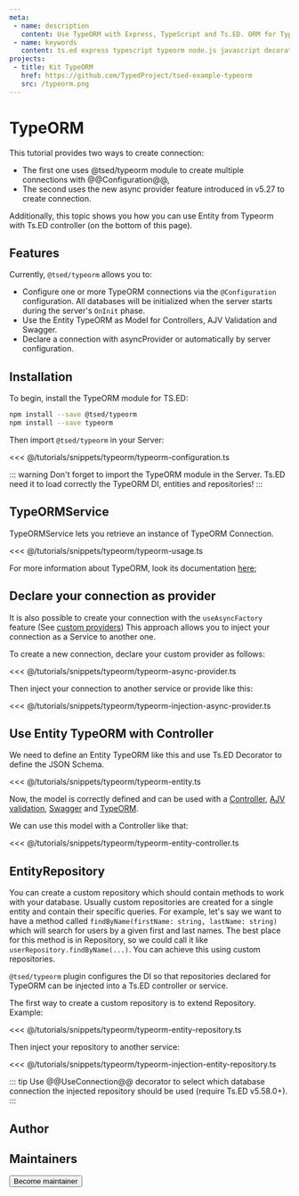 ```yaml
---
meta:
 - name: description
   content: Use TypeORM with Express, TypeScript and Ts.ED. ORM for TypeScript and JavaScript (ES7, ES6, ES5). Supports MySQL, PostgreSQL, MariaDB, SQLite, MS SQL Server, Oracle, WebSQL databases. Works in NodeJS, Browser, Ionic, Cordova and Electron platforms.
 - name: keywords
   content: ts.ed express typescript typeorm node.js javascript decorators
projects:   
 - title: Kit TypeORM
   href: https://github.com/TypedProject/tsed-example-typeorm
   src: /typeorm.png
---
```

# TypeORM <Badge text="Contributors are welcome" />

<Banner src="https://github.com/typeorm/typeorm/raw/master/resources/logo_big.png" href="https://typeorm.io/" height="200" />

This tutorial provides two ways to create connection:

- The first one uses @tsed/typeorm module to create multiple connections with @@Configuration@@,
- The second uses the new async provider feature introduced in v5.27 to create connection.

Additionally, this topic shows you how you can use Entity from Typeorm with Ts.ED controller (on the bottom of this page).

<Projects type="projects"/>

## Features

Currently, `@tsed/typeorm` allows you to:

- Configure one or more TypeORM connections via the `@Configuration` configuration. All databases will be initialized when the server starts during the server's `OnInit` phase.
- Use the Entity TypeORM as Model for Controllers, AJV Validation and Swagger.
- Declare a connection with asyncProvider or automatically by server configuration.

## Installation

To begin, install the TypeORM module for TS.ED:
```bash
npm install --save @tsed/typeorm
npm install --save typeorm
```

Then import `@tsed/typeorm` in your Server:

<<< @/tutorials/snippets/typeorm/typeorm-configuration.ts

::: warning
Don't forget to import the TypeORM module in the Server. Ts.ED need it to load correctly the TypeORM DI, entities and repositories!
:::

## TypeORMService

TypeORMService lets you retrieve an instance of TypeORM Connection.

<<< @/tutorials/snippets/typeorm/typeorm-usage.ts

For more information about TypeORM, look its documentation [here](https://github.com/typeorm/typeorm);

## Declare your connection as provider

It is also possible to create your connection with the `useAsyncFactory` feature (See [custom providers](/docs/custom-provider.md))
This approach allows you to inject your connection as a Service to another one.

To create a new connection, declare your custom provider as follows:

<<< @/tutorials/snippets/typeorm/typeorm-async-provider.ts

Then inject your connection to another service or provide like this:

<<< @/tutorials/snippets/typeorm/typeorm-injection-async-provider.ts

## Use Entity TypeORM with Controller

We need to define an Entity TypeORM like this and use Ts.ED Decorator to define the JSON Schema.

<<< @/tutorials/snippets/typeorm/typeorm-entity.ts

Now, the model is correctly defined and can be used with a [Controller](/docs/controllers.md), [AJV validation](/tutorials/ajv.md),
[Swagger](/tutorials/swagger.md) and [TypeORM](https://github.com/typeorm/typeorm).

We can use this model with a Controller like that:

<<< @/tutorials/snippets/typeorm/typeorm-entity-controller.ts

## EntityRepository

You can create a custom repository which should contain methods to work with your database. 
Usually custom repositories are created for a single entity and contain their specific queries.
For example, let's say we want to have a method called `findByName(firstName: string, lastName: string)` which will search for users by a given first and last names. 
The best place for this method is in Repository, so we could call it like `userRepository.findByName(...)`. 
You can achieve this using custom repositories.

`@tsed/typeorm` plugin configures the DI so that repositories declared for TypeORM can be injected into a Ts.ED controller or service.

The first way to create a custom repository is to extend Repository. Example:

<<< @/tutorials/snippets/typeorm/typeorm-entity-repository.ts

Then inject your repository to another service:

<<< @/tutorials/snippets/typeorm/typeorm-injection-entity-repository.ts

::: tip
Use @@UseConnection@@ decorator to select which database connection the injected repository should be used (require Ts.ED v5.58.0+).
:::

## Author 

<GithubContributors :users="['Romakita']"/>

## Maintainers <Badge text="Help wanted" />

<GithubContributors :users="['Romakita']"/>

<div class="flex items-center justify-center p-5">
<Button href="/contributing.html" class="rounded-medium">
 Become maintainer
</Button>
</div>
